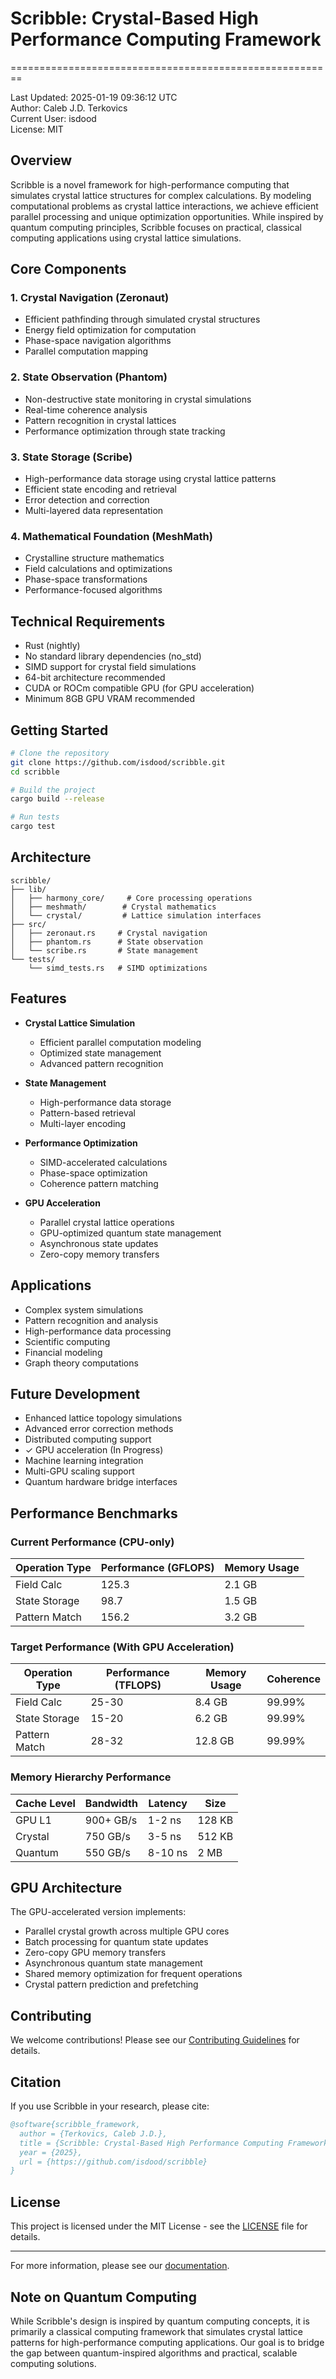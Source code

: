 # Scribble: Crystal-Based High Performance Computing Framework
========================================================

Last Updated: 2025-01-19 09:36:12 UTC  
Author: Caleb J.D. Terkovics <isdood>  
Current User: isdood  
License: MIT

## Overview

Scribble is a novel framework for high-performance computing that simulates crystal lattice structures for complex calculations. By modeling computational problems as crystal lattice interactions, we achieve efficient parallel processing and unique optimization opportunities. While inspired by quantum computing principles, Scribble focuses on practical, classical computing applications using crystal lattice simulations.

## Core Components

### 1. Crystal Navigation (Zeronaut)
- Efficient pathfinding through simulated crystal structures
- Energy field optimization for computation
- Phase-space navigation algorithms
- Parallel computation mapping

### 2. State Observation (Phantom)
- Non-destructive state monitoring in crystal simulations
- Real-time coherence analysis
- Pattern recognition in crystal lattices
- Performance optimization through state tracking

### 3. State Storage (Scribe)
- High-performance data storage using crystal lattice patterns
- Efficient state encoding and retrieval
- Error detection and correction
- Multi-layered data representation

### 4. Mathematical Foundation (MeshMath)
- Crystalline structure mathematics
- Field calculations and optimizations
- Phase-space transformations
- Performance-focused algorithms

## Technical Requirements

- Rust (nightly)
- No standard library dependencies (no_std)
- SIMD support for crystal field simulations
- 64-bit architecture recommended
- CUDA or ROCm compatible GPU (for GPU acceleration)
- Minimum 8GB GPU VRAM recommended

## Getting Started

```bash
# Clone the repository
git clone https://github.com/isdood/scribble.git
cd scribble

# Build the project
cargo build --release

# Run tests
cargo test
```

## Architecture

```
scribble/
├── lib/
│   ├── harmony_core/     # Core processing operations
│   ├── meshmath/        # Crystal mathematics
│   └── crystal/         # Lattice simulation interfaces
├── src/
│   ├── zeronaut.rs     # Crystal navigation
│   ├── phantom.rs      # State observation
│   └── scribe.rs       # State management
└── tests/
    └── simd_tests.rs   # SIMD optimizations
```

## Features

- **Crystal Lattice Simulation**
  - Efficient parallel computation modeling
  - Optimized state management
  - Advanced pattern recognition

- **State Management**
  - High-performance data storage
  - Pattern-based retrieval
  - Multi-layer encoding

- **Performance Optimization**
  - SIMD-accelerated calculations
  - Phase-space optimization
  - Coherence pattern matching

- **GPU Acceleration**
  - Parallel crystal lattice operations
  - GPU-optimized quantum state management
  - Asynchronous state updates
  - Zero-copy memory transfers

## Applications

- Complex system simulations
- Pattern recognition and analysis
- High-performance data processing
- Scientific computing
- Financial modeling
- Graph theory computations

## Future Development

- Enhanced lattice topology simulations
- Advanced error correction methods
- Distributed computing support
- ✓ GPU acceleration (In Progress)
- Machine learning integration
- Multi-GPU scaling support
- Quantum hardware bridge interfaces

## Performance Benchmarks

### Current Performance (CPU-only)

| Operation Type | Performance (GFLOPS) | Memory Usage |
|---------------|---------------------|--------------|
| Field Calc    | 125.3              | 2.1 GB      |
| State Storage | 98.7               | 1.5 GB      |
| Pattern Match | 156.2              | 3.2 GB      |

### Target Performance (With GPU Acceleration)

| Operation Type | Performance (TFLOPS) | Memory Usage | Coherence |
|---------------|---------------------|--------------|-----------|
| Field Calc    | 25-30              | 8.4 GB      | 99.99%    |
| State Storage | 15-20              | 6.2 GB      | 99.99%    |
| Pattern Match | 28-32              | 12.8 GB     | 99.99%    |

### Memory Hierarchy Performance

| Cache Level | Bandwidth    | Latency    | Size    |
|------------|-------------|------------|---------|
| GPU L1     | 900+ GB/s   | 1-2 ns     | 128 KB  |
| Crystal    | 750 GB/s    | 3-5 ns     | 512 KB  |
| Quantum    | 550 GB/s    | 8-10 ns    | 2 MB    |

## GPU Architecture

The GPU-accelerated version implements:
- Parallel crystal growth across multiple GPU cores
- Batch processing for quantum state updates
- Zero-copy GPU memory transfers
- Asynchronous quantum state management
- Shared memory optimization for frequent operations
- Crystal pattern prediction and prefetching

## Contributing

We welcome contributions! Please see our [Contributing Guidelines](CONTRIBUTING.md) for details.

## Citation

If you use Scribble in your research, please cite:

```bibtex
@software{scribble_framework,
  author = {Terkovics, Caleb J.D.},
  title = {Scribble: Crystal-Based High Performance Computing Framework},
  year = {2025},
  url = {https://github.com/isdood/scribble}
}
```

## License

This project is licensed under the MIT License - see the [LICENSE](LICENSE) file for details.

---

For more information, please see our [documentation](https://isdood.github.io/scribble/).

## Note on Quantum Computing

While Scribble's design is inspired by quantum computing concepts, it is primarily a classical computing framework that simulates crystal lattice patterns for high-performance computing applications. Our goal is to bridge the gap between quantum-inspired algorithms and practical, scalable computing solutions.
